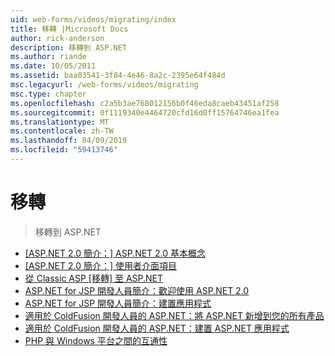 ```yaml
---
uid: web-forms/videos/migrating/index
title: 移轉 |Microsoft Docs
author: rick-anderson
description: 移轉到 ASP.NET
ms.author: riande
ms.date: 10/05/2011
ms.assetid: baa03541-3f84-4e46-8a2c-2395e64f484d
msc.legacyurl: /web-forms/videos/migrating
msc.type: chapter
ms.openlocfilehash: c2a5b3ae768012156b0f46eda8caeb43451af258
ms.sourcegitcommit: 0f1119340e4464720cfd16d0ff15764746ea1fea
ms.translationtype: MT
ms.contentlocale: zh-TW
ms.lasthandoff: 04/09/2019
ms.locfileid: "59413746"
---
```

# <a name="migrating"></a>移轉

> 移轉到 ASP.NET


- [[ASP.NET 2.0 簡介：] ASP.NET 2.0 基本概念](intro-to-aspnet-20-aspnet-20-fundamentals.md)
- [[ASP.NET 2.0 簡介：] 使用者介面項目](intro-to-aspnet-20-user-interface-elements.md)
- [從 Classic ASP [移轉] 至 ASP.NET](migrating-from-classic-asp-to-aspnet.md)
- [ASP.NET for JSP 開發人員簡介：歡迎使用 ASP.NET 2.0](intro-to-aspnet-for-jsp-developers-welcome-to-aspnet-20.md)
- [ASP.NET for JSP 開發人員簡介：建置應用程式](intro-to-aspnet-for-jsp-developers-building-applications.md)
- [適用於 ColdFusion 開發人員的 ASP.NET：將 ASP.NET 新增到您的所有產品](intro-to-aspnet-for-coldfusion-developers-adding-aspnet-to-your-repertoire.md)
- [適用於 ColdFusion 開發人員的 ASP.NET：建置 ASP.NET 應用程式](introduction-to-aspnet-for-coldfusion-developers-building-an-aspnet-application.md)
- [PHP 與 Windows 平台之間的互通性](interop-between-php-and-the-windows-platform.md)
